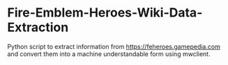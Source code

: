 # Fire-Emblem-Heroes-Wiki-Data-Extraction
Python script to extract information from https://feheroes.gamepedia.com and convert them into a machine understandable form using mwclient.
